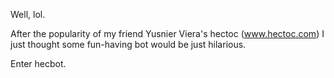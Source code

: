 Well, lol.

After the popularity of my friend Yusnier Viera's hectoc (www.hectoc.com)
I just thought some fun-having bot would be just hilarious.

Enter hecbot.
